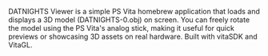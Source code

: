 DATNIGHTS Viewer is a simple PS Vita homebrew application that loads and displays a 3D model (DATNIGHTS-0.obj) on screen.
You can freely rotate the model using the PS Vita's analog stick, making it useful for quick previews or showcasing 3D assets on real hardware.
Built with vitaSDK and VitaGL.
